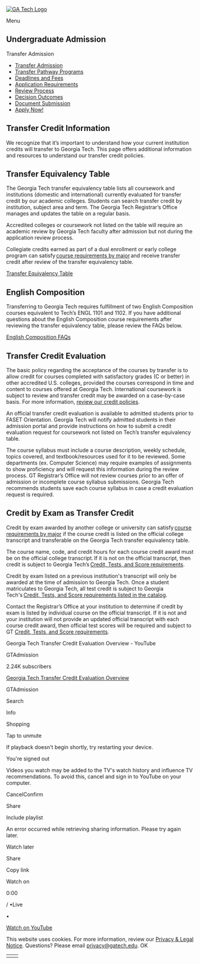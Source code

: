 [![GA Tech Logo](https://admission.gatech.edu/images/gt-logo-oneline-white.svg)](https://admission.gatech.edu/)

Menu

## Undergraduate Admission

Transfer Admission

- [Transfer Admission](https://admission.gatech.edu/transfer)
- [Transfer Pathway Programs](https://admission.gatech.edu/transfer/transfer-pathway-programs)
- [Deadlines and Fees](https://admission.gatech.edu/transfer/deadlines-fees)
- [Application Requirements](https://admission.gatech.edu/transfer/application-requirements)
- [Review Process](https://admission.gatech.edu/transfer/application-review)
- [Decision Outcomes](https://admission.gatech.edu/transfer/decision-outcomes)
- [Document Submission](https://admission.gatech.edu/apply/documents)
- [Apply Now!](https://application.gatech.edu/apply/)

## Transfer Credit Information

We recognize that it’s important to understand how your current institution credits will transfer to Georgia Tech. This page offers additional information and resources to understand our transfer credit policies.

## Transfer Equivalency Table

The Georgia Tech transfer equivalency table lists all coursework and institutions (domestic and international) currently evaluated for transfer credit by our academic colleges. Students can search transfer credit by institution, subject area and term. The Georgia Tech Registrar’s Office manages and updates the table on a regular basis.

Accredited colleges or coursework not listed on the table will require an academic review by Georgia Tech faculty after admission but not during the application review process.

Collegiate credits earned as part of a dual enrollment or early college program can satisfy [course requirements by major](https://admission.gatech.edu/transfer/course-requirements-major) and receive transfer credit after review of the transfer equivalency table.

[Transfer Equivalency Table](https://oscar.gatech.edu/pls/bprod/wwsktrna.P_find_location)

## English Composition

Transferring to Georgia Tech requires fulfillment of two English Composition courses equivalent to Tech’s ENGL 1101 and 1102. If you have additional questions about the English Composition course requirements after reviewing the transfer equivalency table, please review the FAQs below.

[English Composition FAQs](https://admission.gatech.edu/transfer/english-composition-faqs)

## Transfer Credit Evaluation

The basic policy regarding the acceptance of the courses by transfer is to allow credit for courses completed with satisfactory grades (C or better) in other accredited U.S. colleges, provided the courses correspond in time and content to courses offered at Georgia Tech. International coursework is subject to review and transfer credit may be awarded on a case-by-case basis. For more information, [review our credit policies](https://registrar.gatech.edu/current-students/transfer-credit).

An official transfer credit evaluation is available to admitted students prior to FASET Orientation. Georgia Tech will notify admitted students in their admission portal and provide instructions on how to submit a credit evaluation request for coursework not listed on Tech’s transfer equivalency table.

The course syllabus must include a course description, weekly schedule, topics covered, and textbook/resources used for it to be reviewed. Some departments (ex. Computer Science) may require examples of assignments to show proficiency and will request this information during the review process. GT Registrar’s Office will not review courses prior to an offer of admission or incomplete course syllabus submissions. Georgia Tech recommends students save each course syllabus in case a credit evaluation request is required.

## Credit by Exam as Transfer Credit

Credit by exam awarded by another college or university can satisfy [course requirements by major](https://admission.gatech.edu/transfer/course-requirements-major) if the course credit is listed on the official college transcript and transferable on the Georgia Tech transfer equivalency table.

The course name, code, and credit hours for each course credit award must be on the official college transcript. If it is not on the official transcript, then credit is subject to Georgia Tech’s [Credit, Tests, and Score requirements](https://catalog.gatech.edu/academics/undergraduate/credit-tests-scores/).

Credit by exam listed on a previous institution's transcript will only be awarded at the time of admission to Georgia Tech. Once a student matriculates to Georgia Tech, all test credit is subject to Georgia Tech's [Credit, Tests, and Score requirements listed in the catalog](https://catalog.gatech.edu/academics/undergraduate/credit-tests-scores/).

Contact the Registrar’s Office at your institution to determine if credit by exam is listed by individual course on the official transcript. If it is not and your institution will not provide an updated official transcript with each course credit award, then official test scores will be required and subject to GT [Credit, Tests, and Score requirements](https://catalog.gatech.edu/academics/undergraduate/credit-tests-scores/).

Georgia Tech Transfer Credit Evaluation Overview - YouTube

GTAdmission

2.24K subscribers

[Georgia Tech Transfer Credit Evaluation Overview](https://www.youtube.com/watch?v=WiP3XOyO3zM)

GTAdmission

Search

Info

Shopping

Tap to unmute

If playback doesn't begin shortly, try restarting your device.

You're signed out

Videos you watch may be added to the TV's watch history and influence TV recommendations. To avoid this, cancel and sign in to YouTube on your computer.

CancelConfirm

Share

Include playlist

An error occurred while retrieving sharing information. Please try again later.

Watch later

Share

Copy link

Watch on

0:00

/ •Live

•

[Watch on YouTube](https://www.youtube.com/watch?v=WiP3XOyO3zM "Watch on YouTube")

This website uses cookies. For more information, review our [Privacy & Legal Notice](https://www.gatech.edu/privacy). Questions? Please email [privacy@gatech.edu](mailto:privacy@gatech.edu).
OK

|     |     |
| --- | --- |
|  |  |